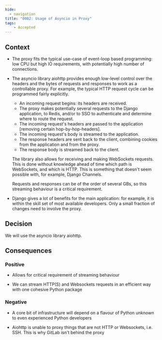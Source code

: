 ```yaml
---
hide:
  - navigation
title: "0002: Usage of Asyncio in Proxy"
tags: 
    - Accepted
---
```


## Context

- The proxy fits the typical use-case of event-loop based programming: low CPU but high IO requirements, with potentially high number of connections.

- The asyncio library aiohttp provides enough low-level control over the headers and the bytes of requests and responses to work as a controllable proxy. For example, the typical HTTP request cycle can be programmed fairly explicitly.

  - An incoming request begins: its headers are received.
  - The proxy makes potentially several requests to the Django application, to Redis, and/or to SSO to authenticate and determine where to route the request.
  - The incoming request's headers are passed to the application [removing certain hop-by-hop-headers].
  - The incoming request's body is streamed to the application.
  - The response headers are sent back to the client, combining cookies from the application and from the proxy.
  - The response body is streamed back to the client.

  The library also allows for receiving and making WebSockets requests. This is done without knowledge ahead of time which path is WebSockets, and which is HTTP. This is something that doesn't seem possible with, for example, Django Channels.

  Requests and responses can be of the order of several GBs, so this streaming behaviour is a critical requirement.

- Django gives a lot of benefits for the main application: for example, it is within the skill set of most available developers. Only a small fraction of changes need to involve the proxy.

## Decision

We will use the asyncio library aiohttp.

## Consequences

### Positive

- Allows for critical requirement of streaming behaviour

- We can stream HTTP(S) and Websockets requests in an efficient way with one cohesive Python package

### Negative

- A core bit of infrastructure will depend on a flavour of Python unknown to even experienced Python developers

- Aiohttp is unable to proxy things that are not HTTP or Websockets, i.e. SSH. This is why GitLab isn't behind the proxy